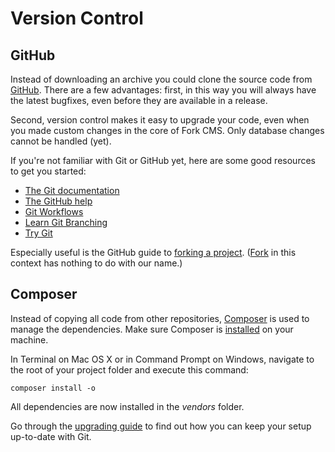 # Version Control

## GitHub

Instead of downloading an archive you could clone the source code from [GitHub](https://github.com/forkcms/forkcms). There are a few advantages: first, in this way you will always have the latest bugfixes, even before they are available in a release.

Second, version control makes it easy to upgrade your code, even when you made custom changes in the core of Fork CMS. Only database changes cannot be handled (yet).

If you're not familiar with Git or GitHub yet, here are some good resources to get you started:

* [The Git documentation](http://git-scm.com/doc)
* [The GitHub help](https://help.github.com/)
* [Git Workflows](http://documentup.com/skwp/git-workflows-book)
* [Learn Git Branching](http://pcottle.github.io/learnGitBranching/)
* [Try Git](https://www.codeschool.com/courses/try-git)

Especially useful is the GitHub guide to [forking a project](https://help.github.com/articles/fork-a-repo). ([Fork](<http://en.wikipedia.org/wiki/Fork_(software_development)>) in this context has nothing to do with our name.)


## Composer

Instead of copying all code from other repositories, [Composer](http://getcomposer.org) is used to manage the dependencies. Make sure Composer is [installed](http://getcomposer.org/doc/00-intro.md#installation-nix) on your machine.

In Terminal on Mac OS X or in Command Prompt on Windows, navigate to the root of your project folder and execute this command:

```
composer install -o
```

All dependencies are now installed in the *vendors* folder.

Go through the [upgrading guide](05.%20upgrading.md) to find out how you can keep your setup up-to-date with Git.
